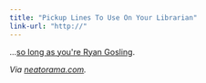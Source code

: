 ```yaml
---
title: "Pickup Lines To Use On Your Librarian"
link-url: "http://"
---
```

<p>...<a href="http://librarianheygirl.tumblr.com/post/13783708641">so long as you're Ryan Gosling</a>.</p>
<p><em>Via <a href="http://www.neatorama.com/2011/12/07/library-patron-pick-up-lines/">neatorama.com</a>.</em></p>

